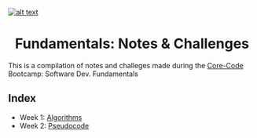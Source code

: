 <a href="https://www.core-code.io/">

![alt text](https://uploads-ssl.webflow.com/5eb2f56932c3562feab232e3/5f73550d00249e7e96c9f3de_Logo.png 'corecodeio')

</a>

<h1 align="center">Fundamentals: Notes & Challenges</h1>

This is a compilation of notes and challeges made during the [Core-Code](https://www.core-code.io "Core-Code") Bootcamp: Software Dev. Fundamentals

## Index
- Week 1: [Algorithms](src/week-01)
- Week 2: [Pseudocode](src/week-02)